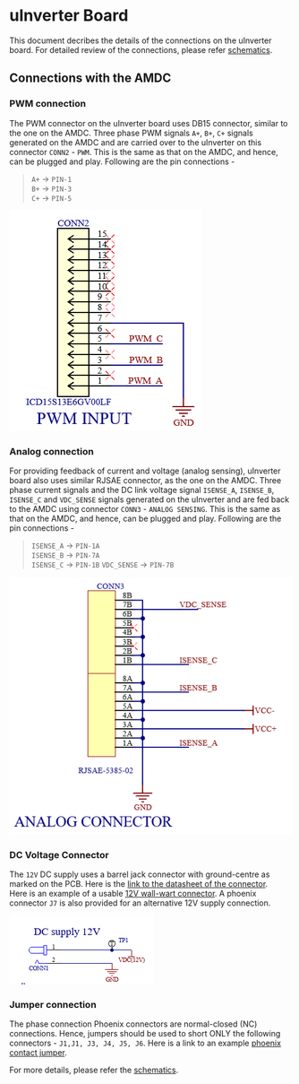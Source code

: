 # uInverter Board

This document decribes the details of the connections on the uInverter board. For detailed review of the connections, please refer [schematics](../REV20210506A/uInverter-rev-a.pdf).


## Connections with the AMDC

### PWM connection
The PWM connector on the uInverter board uses DB15 connector, similar to the one on the AMDC. Three phase PWM signals `A+`, `B+`, `C+` signals generated on the AMDC and are carried over to the uInverter on this connector `CONN2` - `PWM`. This is the same as that on the AMDC, and hence, can be plugged and play.
Following are the pin connections -  

> `A+` -> `PIN-1`  
> `B+` -> `PIN-3`  
> `C+` -> `PIN-5`  


![PWM connector](images/pwm_connection.PNG)


### Analog connection
For providing feedback of current and voltage (analog sensing), uInverter board also uses similar RJSAE connector, as the one on the AMDC. Three phase current signals and the DC link voltage signal `ISENSE_A`, `ISENSE_B`, `ISENSE_C` and `VDC_SENSE` signals generated on the uInverter and are fed back to the AMDC using connector `CONN3` - `ANALOG SENSING`. This is the same as that on the AMDC, and hence, can be plugged and play.
Following are the pin connections -  

> `ISENSE_A` -> `PIN-1A`  
> `ISENSE_B` -> `PIN-7A`  
> `ISENSE_C` -> `PIN-1B`
> `VDC_SENSE` -> `PIN-7B`  


![Analog connector](images/analog_connection.PNG)


### DC Voltage Connector
The `12V` DC supply uses a barrel jack connector with ground-centre as marked on the PCB. Here is the [link to the datasheet of the connector](https://www.digikey.com/en/products/detail/cui-devices/PJ-037AH/1644547).  
Here is an example of a usable [12V wall-wart connector](https://www.digikey.com/en/products/detail/phihong-usa/PSAA30R-120-R-CNR1/3061648). A phoenix connector `J7` is also provided for an alternative 12V supply connection.    


![DC connector](images/DC_12V_connection.PNG)


### Jumper connection
The phase connection Phoenix connectors are normal-closed (NC) connections. Hence, jumpers should be used to short ONLY the following connectors - `J1,J1, J3, J4, J5, J6`. Here is a link to an example [phoenix contact jumper](https://www.digikey.com/en/products/detail/phoenix-contact/3030161/2263931?s=N4IgTCBcDaIMwAZEEYBsyQF0C%2BQ).  

For more details, please refer the [schematics](../REV20210506A/uInverter-rev-a.pdf).

